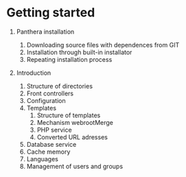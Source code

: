 Getting started
=================

1. Panthera installation
    1. Downloading source files with dependences from GIT
    2. Installation through built-in installator
    3. Repeating installation process

2. Introduction
    1. Structure of directories
    2. Front controllers
    3. Configuration
    4. Templates
        1. Structure of templates
        2. Mechanism webrootMerge
        3. PHP service
        4. Converted URL adresses
    5. Database service
    6. Cache memory
    7. Languages
    8. Management of users and groups
